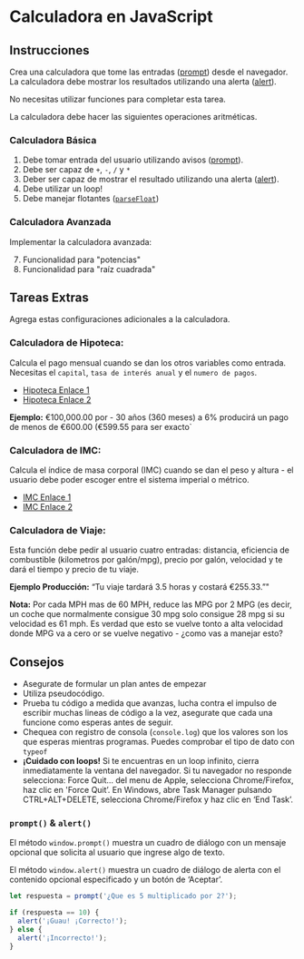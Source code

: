 # Calculadora en JavaScript

## Instrucciones

Crea una calculadora que tome las entradas ([prompt][prompt]) desde el navegador. La calculadora debe mostrar los resultados utilizando una alerta ([alert][alert]).

No necesitas utilizar funciones para completar esta tarea.

La calculadora debe hacer las siguientes operaciones aritméticas.

### Calculadora Básica

1. Debe tomar entrada del usuario utilizando avisos ([prompt][prompt]).
2. Debe ser capaz de `+`, `-`, `/` y `*`
3. Deber ser capaz de mostrar el resultado utilizando una alerta ([alert][alert]).
4. Debe utilizar un loop!
5. Debe manejar flotantes ([`parseFloat`][floats])

### Calculadora Avanzada

Implementar la calculadora avanzada:

7. Funcionalidad para "potencias"
8. Funcionalidad para "raíz cuadrada"

## Tareas Extras

Agrega estas configuraciones adicionales a la calculadora.

### Calculadora de Hipoteca:

Calcula el pago mensual cuando se dan los otros variables como entrada.
Necesitas el `capital`, `tasa de interés anual` y el `numero de pagos`.

- [Hipoteca Enlace 1](http://www.wikihow.com/Calculate-Mortgage-Payments)
- [Hipoteca Enlace 2](http://www.wikihow.com/Sample/Mortgage-Payment)

**Ejemplo:** €100,000.00 por - 30 años (360 meses) a 6% producirá un pago de menos de €600.00 (€599.55 para ser exacto`

### Calculadora de IMC:

Calcula el índice de masa corporal (IMC) cuando se dan el peso y altura - el usuario debe poder escoger entre el sistema imperial o métrico.

- [IMC Enlace 1](https://es.wikipedia.org/wiki/Índice_de_masa_corporal)
- [IMC Enlace 2](https://es.wikihow.com/calcular-el-IMC)

### Calculadora de Viaje:

Esta función debe pedir al usuario cuatro entradas: distancia, eficiencia de combustible (kilometros por galón/mpg), precio por galón, velocidad y te dará el tiempo y precio de tu viaje.

**Ejemplo Producción:** “Tu viaje tardará 3.5 horas y costará €255.33.”"

**Nota:** Por cada MPH mas de 60 MPH, reduce las MPG por 2 MPG (es decir, un coche que normalmente consigue 30 mpg solo consigue 28 mpg si su velocidad es 61 mph. Es verdad que esto se vuelve tonto a alta velocidad donde MPG va a cero or se vuelve negativo - ¿como vas a manejar esto?

## Consejos

- Asegurate de formular un plan antes de empezar
- Utiliza pseudocódigo.
- Prueba tu código a medida que avanzas, lucha contra el impulso de escribir muchas lineas de código a la vez, asegurate que cada una funcione como esperas antes de seguir.
- Chequea con registro de consola (`console.log`) que los valores son los que esperas mientras programas. Puedes comprobar el tipo de dato con `typeof`
- **¡Cuidado con loops!** Si te encuentras en un loop infinito, cierra inmediatamente la ventana del navegador. Si tu navegador no responde selecciona: Force Quit... del menu de Apple, selecciona Chrome/Firefox, haz clic en 'Force Quit’. En Windows, abre Task Manager pulsando CTRL+ALT+DELETE, selecciona Chrome/Firefox y haz clic en ‘End Task’.

### `prompt()` & `alert()`

El método `window.prompt()` muestra un cuadro de diálogo con un mensaje opcional que solicita al usuario que ingrese algo de texto.

El método `window.alert()` muestra un cuadro de diálogo de alerta con el contenido opcional especificado y un botón de ‘Aceptar’.

```js
let respuesta = prompt('¿Que es 5 multiplicado por 2?');

if (respuesta == 10) {
  alert('¡Guau! ¡Correcto!');
} else {
  alert('¡Incorrecto!');
}
```

[prompt]: https://developer.mozilla.org/en-US/docs/Web/API/Window/prompt
[alert]: https://developer.mozilla.org/en-US/docs/Web/API/Window/alert
[floats]: https://developer.mozilla.org/en-US/docs/Web/JavaScript/Reference/Global_Objects/parseFloat
